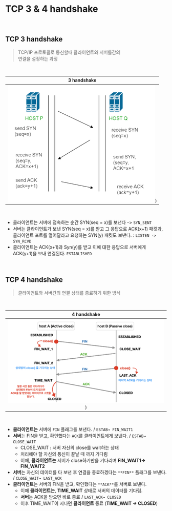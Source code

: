 # TCP 3 & 4 handshake

</br>

## TCP 3 handshake

> TCP/IP 프로토콜로 통신할때 클라이언트와 서버를간의  
> 연결을 설정하는 과정

</br>

|                      3 handshake                      |
| :---------------------------------------------------: |
| ![3 hand shake img](./res/../../res/3_handshake.png)) |

</br>

- 클라이언트는 서버에 접속하는 순간 SYN(seq = x)를 보낸다 -> `SYN_SENT`
- 서버는 클라이언트가 보낸 SYN(seq = x)를 받고 그 응답으로 ACK(x+1) 패킷과, 클라이언트 포트를 열어달라고 요청하는 SYN(y) 패킷도 보낸다. : `LISTEN -> SYN_RCVD`
- 클라이언트는 ACK(x+1)과 Syn(y)를 받고 이에 대한 응답으로 서버에게 ACK(y+1)을 보내 연결된다. `ESTABLISHED`

</br>

## TCP 4 handshake

> 클라이언트와 서버간의 연결 상태를 종료하기 위한 방식

</br>

|                        4 handshake                        |
| :-------------------------------------------------------: |
| ![4 hand shake img](./res/../../res/4_way_handshake.png)) |

</br>

- **클라이언트는** 서버에 `FIN` 플래그를 보낸다. / `ESTAB→ FIN_WAIT1`
- **서버**는 FIN을 받고, 확인했다는 `ACK`를 클라이언트에게 보낸다. / `ESTAB→ CLOSE_WAIT`
  - CLOSE_WAIT : 서버 자신의 close를 wait하는 상태
  - 처리해야 할 자신의 통신이 끝날 때 까지 기다림
  - 이때, **클라이언트는** 서버가 close하기만을 기다리며 **FIN_WAIT1→ FIN_WAIT2**
- **서버**는 자신의 데이터를 다 보낸 후 연결을 종료하겠다는 `**FIN**` 플래그를 보낸다. / `CLOSE_WAIT→ LAST_ACK`
- **클라이언트**는 서버의 FIN을 받고, 확인했다는 `**ACK**`를 서버로 보낸다.
  - 이때 **클라이언트는**, **TIME_WAIT** 상태로 서버의 데이터를 기다림.
  - **서버**는 ACK을 받으면 바로 종료 / `LAST_ACK→ CLOSED`
  - 이후 TIME_WAIT이 지나면 **클라이언트** 종료 (**TIME_WAIT → CLOSED**)

</br>
